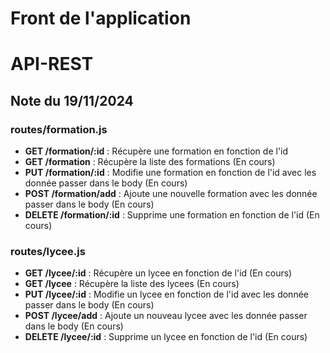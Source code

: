 # Front de l'application

# API-REST

## Note du 19/11/2024

### routes/formation.js
- **GET /formation/:id** : Récupère une formation en fonction de l'id
- **GET /formation** : Récupère la liste des formations (En cours)
- **PUT /formation/:id** : Modifie une formation en fonction de l'id avec les donnée passer dans le body (En cours)
- **POST /formation/add** : Ajoute une nouvelle formation avec les donnée passer dans le body (En cours)
- **DELETE /formation/:id** : Supprime une formation en fonction de l'id (En cours)

### routes/lycee.js
- **GET /lycee/:id** : Récupère un lycee en fonction de l'id (En cours)
- **GET /lycee** : Récupère la liste des lycees (En cours)
- **PUT /lycee/:id** : Modifie un lycee en fonction de l'id avec les donnée passer dans le body (En cours)
- **POST /lycee/add** : Ajoute un nouveau lycee avec les donnée passer dans le body (En cours)
- **DELETE /lycee/:id** : Supprime un lycee en fonction de l'id (En cours)